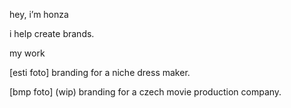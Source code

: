 hey, i’m honza

i help create brands.

my work

[esti foto]
branding for a niche dress maker.

[bmp foto]
(wip) branding for a czech movie production company.
